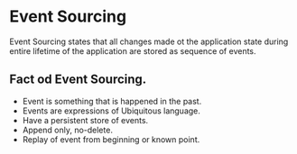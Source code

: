 # Event Sourcing

Event Sourcing states that all changes made ot the application state during entire lifetime of the application are stored as sequence of events.

## Fact od Event Sourcing.
- Event is something that is happened in the past.
- Events are expressions of Ubiquitous language.
- Have a persistent store of events.
- Append only, no-delete.
- Replay of event from beginning or known point.
